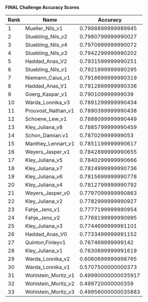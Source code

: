 **FINAL Challenge Accuracy Scores**



|Rank|Name|Accuracy|
|----|-----|---|
|1|Mueller_Nils_v1|0.7998899999989945|
|2|Stuebling_Nils_v2|0.7980799999990027|
|3|Stuebling_Nils_v4|0.7970999999990072|
|4|Stuebling_Nils_v3|0.7942299999990202|
|5|Haddad_Anas_V2|0.7931599999990251|
|6|Stuebling_Nils_v1|0.7921999999990295|
|7|Niemann_Caius_v1|0.7916699999990319|
|8|Haddad_Anas_V1|0.7912899999990336|
|9|Goerg_Kaspar_v1|0.790109999999039|
|10|Warda_Lonnika_v3|0.7891299999990434|
|11|Prouvost_Nathan_v1|0.7890399999990438|
|12|Schoene_Lew_v1|0.7888099999990449|
|13|Kley_Juliana_v8|0.7885799999990459|
|14|Schon_Damian.v1|0.787029999999053|
|15|Manthey_Lennart_v1|0.7851199999990617|
|16|Weyers_Jasper_v1|0.7842899999990655|
|17|Kley_Juliana_v5|0.7840299999990666|
|18|Kley_Juliana_v7|0.7824999999990736|
|19|Kley_Juliana_v6|0.7815699999990778|
|20|Kley_Juliana_v4|0.7812799999990792|
|21|Weyers_Jasper_v0|0.7797099999990863|
|22|Kley_Juliana_v2|0.7782999999990927|
|23|Fahje_Jens_v1|0.7777199999990954|
|24|Fahje_Jens_v2|0.7768199999990995|
|25|Kley_Juliana_v3|0.7744699999991101|
|26|Haddad_Anas_V0|0.7733499999991152|
|27|Quinton,Finleyv1|0.767469999999142|
|28|Kley_Juliana_v1|0.7630899999991619|
|29|Warda_Lonnika_v2|0.6060699999998765|
|30|Warda_Lonnika_v1|0.5707500000000373|
|31|Wohlstein_Moritz_v1|0.49990000000035917|
|32|Wohlstein_Moritz_v2|0.499720000000359|
|33|Wohlstein_Moritz_v3|0.49956000000035883|
